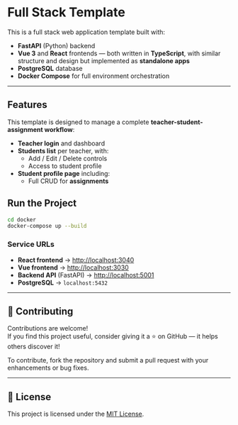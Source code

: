 # Full Stack Template

This is a full stack web application template built with:

- **FastAPI** (Python) backend
- **Vue 3** and **React** frontends — both written in **TypeScript**, with similar structure and design but implemented as **standalone apps**
- **PostgreSQL** database
- **Docker Compose** for full environment orchestration

---

## Features

This template is designed to manage a complete **teacher-student-assignment workflow**:

- **Teacher login** and dashboard
- **Students list** per teacher, with:
  - Add / Edit / Delete controls
  - Access to student profile
- **Student profile page** including:
  - Full CRUD for **assignments**

## Run the Project
```bash
cd docker
docker-compose up --build
```

### Service URLs

- **React frontend** → [http://localhost:3040](http://localhost:3040)  
- **Vue frontend** → [http://localhost:3030](http://localhost:3030)  
- **Backend API** (FastAPI) → [http://localhost:5001](http://localhost:5001)  
- **PostgreSQL** → `localhost:5432`


---

## 🤝 Contributing

Contributions are welcome!  
If you find this project useful, consider giving it a ⭐ on GitHub — it helps others discover it!

To contribute, fork the repository and submit a pull request with your enhancements or bug fixes.

---

## 📄 License

This project is licensed under the [MIT License](./LICENSE).

